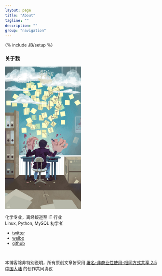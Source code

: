 ```yaml
---
layout: page
title: "About"
tagline: ""
description: ""
group: "navigation"
---
```

{% include JB/setup %}



### 关于我

<img src="/images/code.jpg" width="50%"  height="50%" >

化学专业，离经叛道至 IT 行业 <br/>
Linux, Python, MySQL 初学者<br/>

* [twitter][twitter]
* [weibo][weibo]
* [github][github]

</br>

本博客除非特别说明，所有原创文章皆采用 [署名-非商业性使用-相同方式共享 2.5 中国大陆][cc] 的创作共同协议

[twitter]: http://twitter.com/liaoishere
[weibo]: http://weibo.com/aoLiii
[github]: http://github.com/liaoishere
[cc]: http://creativecommons.org/licenses/by-nc-sa/2.5/cn/




